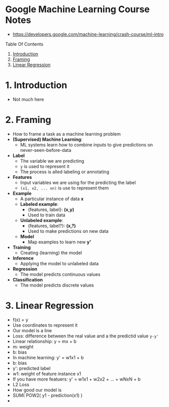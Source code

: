 # Google Machine Learning Course Notes
* https://developers.google.com/machine-learning/crash-course/ml-intro

Table Of Contents
1. [Introduction](#introduction)
2. [Framing](#framing)
3. [Linear Regression](#linear-regression)



<a name="introduction"></a>
# 1. Introduction
* Not much here


<a name="framing"></a>
# 2. Framing
* How to frame a task as a machine learning problem
* **(Supervised) Machine Learning**:
  * ML systems learn how to combine inputs to give predictions on never-seen-before-data
* **Label**
  * The variable we are predicting
  * `y` is used to represent it
  * The process is alled labeling or annotating
* **Features**
  * Input variables we are using for the predicting the label
  * `(x1, x2, ... xn)` is use to represent them
* **Example**
  * A particular instance of data **x**
  * **Labeled example**:
    * {features, label}: **(x,y)**
    * Used to train data
  * **Unlabeled example**:
    * {features, label?}: **(x,?)**
    * Used to make predictions on new data
  * **Model** 
    * Map examples to learn new **y'**
* **Training**
  * Creating (learning) the model
* **Inference**
  * Applying the model to unlabeled data
* **Regression**
  * The model predicts continuous values
* **Classification**
  * The model predicts discrete values      

<a name="linear-regression"></a>
# 3. Linear Regression
* f(x) = y
* Use coordinates to represent it
* Our model is a line
* Loss: difference between the real value and a the predictid value `y-y'`
* Linear relationship: y = mx + b
 * m: weight
 * b: bias
* In machine learning: y' = w1x1 + b
 * b: bias
 * y': predicted label
 * w1: weight of feature instance x1
 * If you have more featuers: y' = w1x1 + w2x2 + ... +  wNxN + b
* L2 Loss
 * How good our model is
 * SUM( POW2( y1 - prediction(x1) )
 *   
